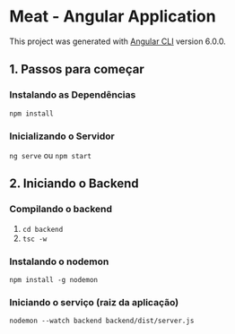 # Meat - Angular Application

This project was generated with [Angular CLI](https://github.com/angular/angular-cli) version 6.0.0.

## 1. Passos para começar

### Instalando as Dependências

`npm install`

### Inicializando o Servidor

`ng serve` ou `npm start`

## 2. Iniciando o Backend

### Compilando o backend

1. ``cd backend``
2. ``tsc -w``

### Instalando o nodemon

`npm install -g nodemon`

### Iniciando o serviço (raiz da aplicação)

`nodemon --watch backend backend/dist/server.js` 
